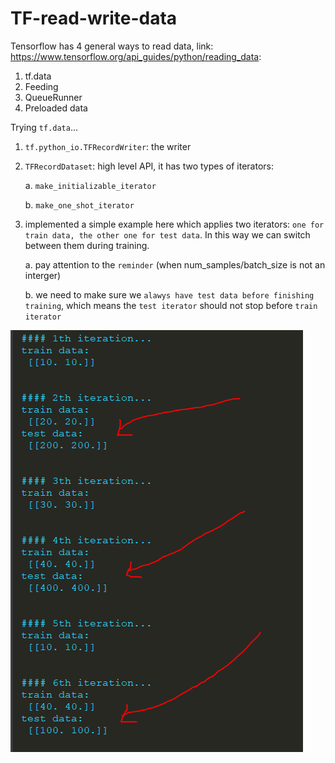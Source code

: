 # TF-read-write-data

Tensorflow has 4 general ways to read data, link: https://www.tensorflow.org/api_guides/python/reading_data:
1. tf.data
2. Feeding
3. QueueRunner
4. Preloaded data

Trying `tf.data`...
1. `tf.python_io.TFRecordWriter`: the writer
2. `TFRecordDataset`: high level API, it has two types of iterators:

   a. `make_initializable_iterator`
   
   b. `make_one_shot_iterator`
   
3. implemented a simple example here which applies two iterators: `one for train data, the other one for test data`. In this way we can switch between them during training.

    a. pay attention to the `reminder` (when num_samples/batch_size is not an interger)
    
    b. we need to make sure we `alawys have test data before finishing training`, which means the `test iterator` should not stop before `train iterator`

![Test](https://github.com/kevin28520/TF-read-data/blob/master/test.PNG?raw=true)

